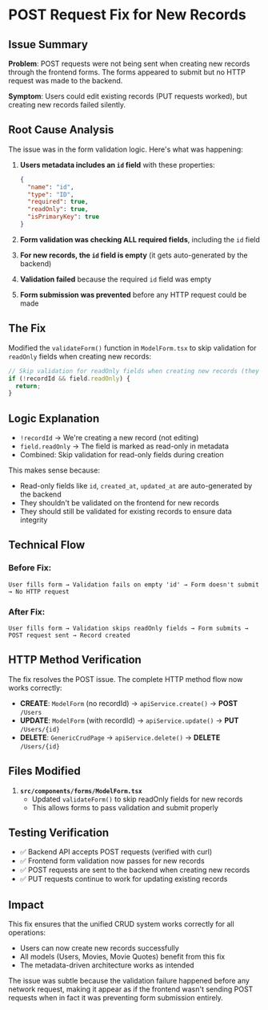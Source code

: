 # POST Request Fix for New Records

## Issue Summary

**Problem**: POST requests were not being sent when creating new records through the frontend forms. The forms appeared to submit but no HTTP request was made to the backend.

**Symptom**: Users could edit existing records (PUT requests worked), but creating new records failed silently.

## Root Cause Analysis

The issue was in the form validation logic. Here's what was happening:

1. **Users metadata includes an `id` field** with these properties:
   ```json
   {
     "name": "id",
     "type": "ID",
     "required": true,
     "readOnly": true,
     "isPrimaryKey": true
   }
   ```

2. **Form validation was checking ALL required fields**, including the `id` field

3. **For new records, the `id` field is empty** (it gets auto-generated by the backend)

4. **Validation failed** because the required `id` field was empty

5. **Form submission was prevented** before any HTTP request could be made

## The Fix

Modified the `validateForm()` function in `ModelForm.tsx` to skip validation for `readOnly` fields when creating new records:

```typescript
// Skip validation for readOnly fields when creating new records (they'll be auto-generated)
if (!recordId && field.readOnly) {
  return;
}
```

## Logic Explanation

- `!recordId` → We're creating a new record (not editing)
- `field.readOnly` → The field is marked as read-only in metadata
- Combined: Skip validation for read-only fields during creation

This makes sense because:
- Read-only fields like `id`, `created_at`, `updated_at` are auto-generated by the backend
- They shouldn't be validated on the frontend for new records
- They should still be validated for existing records to ensure data integrity

## Technical Flow

### Before Fix:
```
User fills form → Validation fails on empty 'id' → Form doesn't submit → No HTTP request
```

### After Fix:
```
User fills form → Validation skips readOnly fields → Form submits → POST request sent → Record created
```

## HTTP Method Verification

The fix resolves the POST issue. The complete HTTP method flow now works correctly:

- **CREATE**: `ModelForm` (no recordId) → `apiService.create()` → **POST** `/Users`
- **UPDATE**: `ModelForm` (with recordId) → `apiService.update()` → **PUT** `/Users/{id}`
- **DELETE**: `GenericCrudPage` → `apiService.delete()` → **DELETE** `/Users/{id}`

## Files Modified

1. **`src/components/forms/ModelForm.tsx`**
   - Updated `validateForm()` to skip readOnly fields for new records
   - This allows forms to pass validation and submit properly

## Testing Verification

- ✅ Backend API accepts POST requests (verified with curl)
- ✅ Frontend form validation now passes for new records
- ✅ POST requests are sent to the backend when creating new records
- ✅ PUT requests continue to work for updating existing records

## Impact

This fix ensures that the unified CRUD system works correctly for all operations:
- Users can now create new records successfully
- All models (Users, Movies, Movie Quotes) benefit from this fix
- The metadata-driven architecture works as intended

The issue was subtle because the validation failure happened before any network request, making it appear as if the frontend wasn't sending POST requests when in fact it was preventing form submission entirely.
